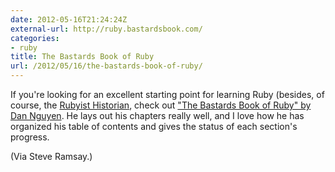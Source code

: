 ```yaml
---
date: 2012-05-16T21:24:24Z
external-url: http://ruby.bastardsbook.com/
categories:
- ruby
title: The Bastards Book of Ruby
url: /2012/05/16/the-bastards-book-of-ruby/
---
```


If you're looking for an excellent starting point for learning Ruby (besides, of course, the [Rubyist Historian](http://www.jasonheppler.org/2010/12/10/the-rubyist-historian-the-series.html), check out ["The Bastards Book of Ruby" by Dan Nguyen](http://ruby.bastardsbook.com/). He lays out his chapters really well, and I love how he has organized his table of contents and gives the status of each section's progress.

(Via Steve Ramsay.)

